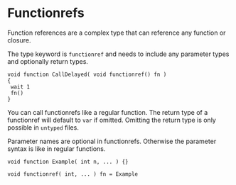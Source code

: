 # Functionrefs

Function references are a complex type that can reference any function or closure.

The type keyword is `functionref` and needs to include any parameter types and optionally return types.

```squirrel
void function CallDelayed( void functionref() fn )
{
 wait 1
 fn()
}
```

You can call functionrefs like a regular function. The return type of a functionref will default to `var` if omitted. Omitting the return type is only possible in `untyped` files.

Parameter names are optional in functionrefs. Otherwise the parameter syntax is like in regular functions.

```squirrel
void function Example( int n, ... ) {}

void functionref( int, ... ) fn = Example
```
